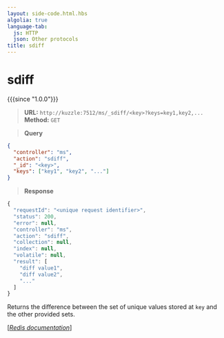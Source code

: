 ```yaml
---
layout: side-code.html.hbs
algolia: true
language-tab:
  js: HTTP
  json: Other protocols
title: sdiff
---
```


# sdiff

{{{since "1.0.0"}}}




<blockquote class="js">
<p>
<b>URL:</b> <code>http://kuzzle:7512/ms/_sdiff/&lt;key&gt;?keys=key1,key2,...</code>  
<br><b>Method:</b> <code>GET</code>
</p>
</blockquote>

<blockquote class="json">
<p>
<b>Query</b>
</p>
</blockquote>


```json
{
  "controller": "ms",
  "action": "sdiff",
  "_id": "<key>",
  "keys": ["key1", "key2", "..."]
}
```

>**Response**

```javascript
{
  "requestId": "<unique request identifier>",
  "status": 200,
  "error": null,
  "controller": "ms",
  "action": "sdiff",
  "collection": null,
  "index": null,
  "volatile": null,
  "result": [
    "diff value1",
    "diff value2",
    "..."
  ]
}
```

Returns the difference between the set of unique values stored at `key` and the other provided sets.

[[_Redis documentation_]](https://redis.io/commands/sdiff)
